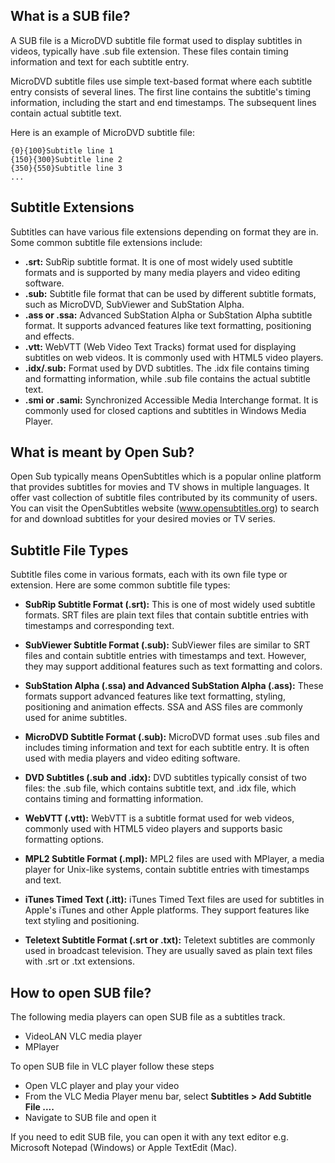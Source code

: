 ## What is a SUB file?

A SUB file is a MicroDVD subtitle file format used to display subtitles in videos, typically have .sub file extension. These files contain timing information and text for each subtitle entry.

MicroDVD subtitle files use simple text-based format where each subtitle entry consists of several lines. The first line contains the subtitle's timing information, including the start and end timestamps. The subsequent lines contain actual subtitle text.

Here is an example of MicroDVD subtitle file:

```
{0}{100}Subtitle line 1
{150}{300}Subtitle line 2
{350}{550}Subtitle line 3
...
```

## Subtitle Extensions

Subtitles can have various file extensions depending on format they are in. Some common subtitle file extensions include:

- **.srt:** SubRip subtitle format. It is one of most widely used subtitle formats and is supported by many media players and video editing software.
- **.sub:** Subtitle file format that can be used by different subtitle formats, such as MicroDVD, SubViewer and SubStation Alpha.
- **.ass or .ssa:** Advanced SubStation Alpha or SubStation Alpha subtitle format. It supports advanced features like text formatting, positioning and effects.
- **.vtt:** WebVTT (Web Video Text Tracks) format used for displaying subtitles on web videos. It is commonly used with HTML5 video players.
- **.idx/.sub:** Format used by DVD subtitles. The .idx file contains timing and formatting information, while .sub file contains the actual subtitle text.
- **.smi or .sami:** Synchronized Accessible Media Interchange format. It is commonly used for closed captions and subtitles in Windows Media Player.

## What is meant by Open Sub?

Open Sub typically means OpenSubtitles which is a popular online platform that provides subtitles for movies and TV shows in multiple languages. It offer vast collection of subtitle files contributed by its community of users. You can visit the OpenSubtitles website (www.opensubtitles.org) to search for and download subtitles for your desired movies or TV series.

## Subtitle File Types

Subtitle files come in various formats, each with its own file type or extension. Here are some common subtitle file types:

- **SubRip Subtitle Format (.srt):** This is one of most widely used subtitle formats. SRT files are plain text files that contain subtitle entries with timestamps and corresponding text.

- **SubViewer Subtitle Format (.sub):** SubViewer files are similar to SRT files and contain subtitle entries with timestamps and text. However, they may support additional features such as text formatting and colors.

- **SubStation Alpha (.ssa) and Advanced SubStation Alpha (.ass):** These formats support advanced features like text formatting, styling, positioning and animation effects. SSA and ASS files are commonly used for anime subtitles.

- **MicroDVD Subtitle Format (.sub):** MicroDVD format uses .sub files and includes timing information and text for each subtitle entry. It is often used with media players and video editing software.

- **DVD Subtitles (.sub and .idx):** DVD subtitles typically consist of two files: the .sub file, which contains subtitle text, and .idx file, which contains timing and formatting information.

- **WebVTT (.vtt):** WebVTT is a subtitle format used for web videos, commonly used with HTML5 video players and supports basic formatting options.

- **MPL2 Subtitle Format (.mpl):** MPL2 files are used with MPlayer, a media player for Unix-like systems, contain subtitle entries with timestamps and text.

- **iTunes Timed Text (.itt):** iTunes Timed Text files are used for subtitles in Apple's iTunes and other Apple platforms. They support features like text styling and positioning.

- **Teletext Subtitle Format (.srt or .txt):** Teletext subtitles are commonly used in broadcast television. They are usually saved as plain text files with .srt or .txt extensions.

## How to open SUB file?

The following media players can open SUB file as a subtitles track.

- VideoLAN VLC media player
- MPlayer

To open SUB file in VLC player follow these steps

- Open VLC player and play your video
- From the VLC Media Player menu bar, select **Subtitles > Add Subtitle File ....**
- Navigate to SUB file and open it

If you need to edit SUB file, you can open it with any text editor e.g. Microsoft Notepad (Windows) or Apple TextEdit (Mac).
